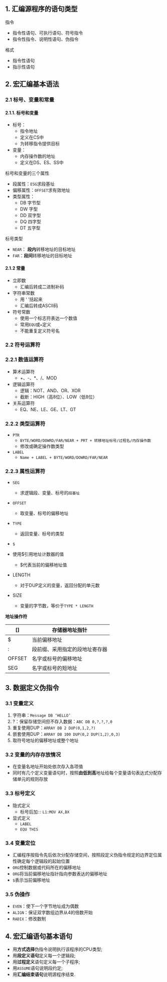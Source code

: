 ## 1. 汇编源程序的语句类型

指令

- 指令性语句、可执行语句、符号指令
- 指令性指令、说明性语句、伪指令

格式

- 指令性语句
- 指示性语句



## 2. 宏汇编基本语法

### 2.1 标号、变量和常量

#### 2.1.1. 标号和变量

- 标号：
  - 指令地址
  - 定义在CS中
  - 为转移指令提供目标
- 变量：
  - 内存操作数的地址
  - 定义在DS、ES、SS中

标号和变量的三个属性

- 段属性：`ESG`求段基址
- 偏移属性：`OFFSET`求有效地址
- 类型属性：
  - DB 字节型
  - DW 字型
  - DD 双字型
  - DQ 四字型
  - DT 五字型

标号类型

- `NEAR`： **段内**转移地址的目标地址
- `FAR`：**段间**转移地址的目标地址

#### 2.1.2 常量

- 立即数
  - 汇编后转成二进制补码
- 字符串常数
  - 用 ‘ ’括起来
  - 汇编后转成ASCII码
- 符号常数
  - 使用一个标志符表达一个数值
  - 常用`EQU`或`=`定义
  - 不能重复定义符号名

### 2.2 符号运算符

### 2.2.1 数值运算符

- 算术运算符
  - +、-、*、/、MOD
- 逻辑运算符
  - 逻辑：NOT、AND、OR、XOR
  - 截断：HIGH（高8位）、LOW（低8位）
- 关系运算符
  - EQ、NE、LE、GE、LT、GT

### 2.2.2 类型运算符

- `PTR`
  - `BYTE/WORD/DOWRD/FAR/NEAR + PRT + 转移地址标号/过程名/内存操作数`
  - 修改或确定操作数类型
- `LABEL`
  - `Name + LABEL + BYTE/WORD/DOWRD/FAR/NEAR`



### 2.2.3 属性运算符

- `SEG`

  - 求逻辑段、变量、标号的`段基址`
- `OFFSET`

  - 取变量、标号的偏移地址
- `TYPE`

  - 返回变量、标号的类型
- `$`
- 使用$引用地址计数器的值
  - $代表当前的偏移地址值
- LENGTH
  - 对于DUP定义的变量，返回分配的单元数
- SIZE
  - 变量的字节数，等价于`TYPE * LENGTH`



**地址操作符**

| []     | 存储器地址指针                 |
| ------ | ------------------------------ |
| $      | 当前偏移地址                   |
| :      | 段前缀、采用指定的段地址寄存器 |
| OFFSET | 名字或标号的偏移地址           |
| SEG    | 名字或标号的短地址             |



## 3. 数据定义伪指令

### 3.1 变量定义

1. 字符串：`Message DB ‘HELLO’`
2. ?：保留存储空间但不存入数据：`ABC DB 0,?,?,?,0`
3. 重复使用DUP：`ARRAY DB 2 DUP(0,1,2,?)`
4. 嵌套使用DUP：`ARRAY DB 100 DUP(0,2 DUP(1,2),0,3)`
5. 取符号地址的偏移地址或整个地址

### 3.2 变量的内存存放情况

- 在变量名地址开始处依次存入各项值
- 同时有几个定义变量语句时，按照**由低到高**地址给每个变量语句表达式分配存储单元的规则存放

### 3.3 标号定义

- 隐式定义
  - 标号后加`:`: `L1:MOV AX,BX`
- 显式定义
  - `LABEL`
  - `EQU THIS`

### 3.4 变量定位

- 汇编程序按指令先后依次分配存储空间，按照段定义伪指令规定的边界定位属性确定每个逻辑段的起始位置
- `ORG`控制数据或代码所在的偏移地址
- `ORG`将当前偏移地址指针指向参数表达的偏移地址
- `$`表示当前偏移地址

### 3.5 伪操作

- `EVEN`：使下一个字节地址成为偶数
- `ALIGN`：保证双字数组边界从4的倍数开始
- `RADIX`：修改数制

## 

## 4. 宏汇编语句基本语句

- 用**方式选择**伪指令说明执行该程序的CPU类型;
- 用**段定义语句**定义每一个逻辑段;
- 用**过程定义**语句定义每一个子程序;
- 用`ASSUME`语句说明段约定;
- 用**汇编结束语句**说明源程序结束.










